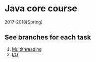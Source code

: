 # Java core course
2017-2018[Spring]
## See branches for each task
1) [Multithreading](https://github.com/prokop7/Java-Core-Course/tree/task/Multithreading)
2) [I/O](https://github.com/prokop7/Java-Core-Course/tree/task/IO)
